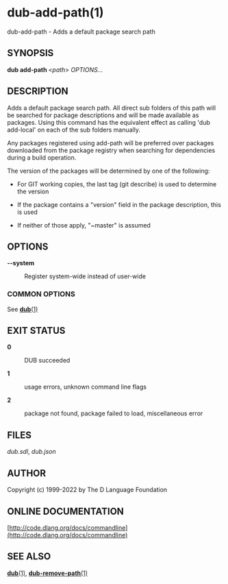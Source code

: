 # dub-add-path(1)
dub-add-path \- Adds a default package search path
## SYNOPSIS
<b>dub add-path </b>&lt;<i>path</i>&gt; <i>OPTIONS...</i>
## DESCRIPTION
Adds a default package search path. All direct sub folders of this path will be searched for package descriptions and will be made available as packages. Using this command has the equivalent effect as calling 'dub add-local' on each of the sub folders manually.



Any packages registered using add-path will be preferred over packages downloaded from the package registry when searching for dependencies during a build operation.



The version of the packages will be determined by one of the following:

  - For GIT working copies, the last tag (git describe) is used to determine the version

  - If the package contains a "version" field in the package description, this is used

  - If neither of those apply, "~master" is assumed
## OPTIONS

<dl>


<dt id="option-add-path---b---system-b-" class="option-argname">
<a class="anchor" href="#option-add-path---b---system-b-"></a>

<b>--system</b>

</dt>


<dd markdown="1" class="option-desc">

Register system-wide instead of user-wide

</dd>


</dl>

### COMMON OPTIONS
See [<b>dub</b>(1)](dub.md)
## EXIT STATUS

<dl markdown="1">

<dt markdown="1">

<b>0</b>

</dt>
<dd markdown="1">

DUB succeeded

</dd>
<dt markdown="1">

<b>1</b>

</dt>
<dd markdown="1">

usage errors, unknown command line flags

</dd>
<dt markdown="1">

<b>2</b>

</dt>
<dd markdown="1">

package not found, package failed to load, miscellaneous error

</dd>

</dl>

## FILES
<i>dub.sdl</i>, <i>dub.json</i>
## AUTHOR
Copyright (c) 1999-2022 by The D Language Foundation
## ONLINE DOCUMENTATION
[http://code.dlang.org/docs/commandline](http://code.dlang.org/docs/commandline)
## SEE ALSO
[<b>dub</b>(1)](dub.md), [<b>dub-remove-path</b>(1)](dub-remove-path.md)
